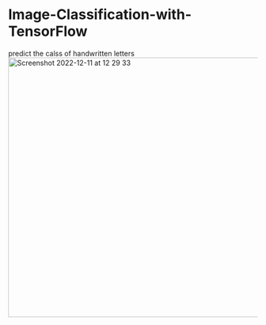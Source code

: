 # Image-Classification-with-TensorFlow
predict the calss of handwritten letters
<img width="524" alt="Screenshot 2022-12-11 at 12 29 33" src="https://user-images.githubusercontent.com/64656686/206890606-7cad3225-97dc-445d-9500-e33aa74c7324.png">
